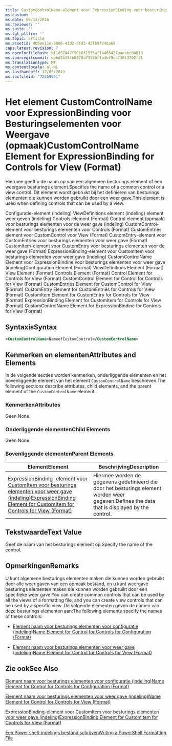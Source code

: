 ```yaml
---
title: CustomControlName-element voor ExpressionBinding voor besturings elementen voor weer gave (indeling) | Microsoft Docs
ms.custom: ''
ms.date: 09/13/2016
ms.reviewer: ''
ms.suite: ''
ms.tgt_pltfrm: ''
ms.topic: article
ms.assetid: 4b6ee11e-9086-41d2-afd3-42fb9f24da69
caps.latest.revision: 7
ms.openlocfilehash: bf1d57447f9018f1535af14466427aaeabc048f3
ms.sourcegitcommit: debd2b38fb8070a7357bf1a4bf9cc736f3702f31
ms.translationtype: MT
ms.contentlocale: nl-NL
ms.lasthandoff: 12/05/2019
ms.locfileid: "72359051"
---
```

# <a name="customcontrolname-element-for-expressionbinding-for-controls-for-view-format"></a><span data-ttu-id="1d249-102">Het element CustomControlName voor ExpressionBinding voor Besturingselementen voor Weergave (opmaak)</span><span class="sxs-lookup"><span data-stu-id="1d249-102">CustomControlName Element for ExpressionBinding for Controls for View (Format)</span></span>

<span data-ttu-id="1d249-103">Hiermee geeft u de naam op van een algemeen besturings element of een weergave besturings element.</span><span class="sxs-lookup"><span data-stu-id="1d249-103">Specifies the name of a common control or a view control.</span></span> <span data-ttu-id="1d249-104">Dit element wordt gebruikt bij het definiëren van besturings elementen die kunnen worden gebruikt door een weer gave.</span><span class="sxs-lookup"><span data-stu-id="1d249-104">This element is used when defining controls that can be used by a view.</span></span>

<span data-ttu-id="1d249-105">Configuratie-element (indeling) ViewDefinitions element (indeling) element weer geven (indeling) Controls-element (Format) Control element (opmaak) voor besturings elementen voor de weer gave (indeling) CustomControl-element voor besturings elementen voor Controls (Format) CustomEntries element voor CustomControl voor View (Format) CustomEntry-element voor CustomEntries voor besturings elementen voor weer gave (Format) CustomItem-element voor CustomEntry voor besturings elementen voor de weer gave (Format) ExpressionBinding-element voor CustomItem voor besturings elementen voor weer gave (indeling) CustomControlName Element voor ExpressionBindine voor besturings elementen voor weer gave (indeling)</span><span class="sxs-lookup"><span data-stu-id="1d249-105">Configuration Element (Format) ViewDefinitions Element (Format) View Element (Format) Controls Element (Format) Control Element for Controls for View (Format) CustomControl Element for Control for Controls for View (Format) CustomEntries Element for CustomControl for View (Format) CustomEntry Element for CustomEntries for Controls for View (Format) CustomItem Element for CustomEntry for Controls for View (Format) ExpressionBinding Element for CustomItem for Controls for View (Format) CustomControlName Element for ExpressionBindine for Controls for View (Format)</span></span>

## <a name="syntax"></a><span data-ttu-id="1d249-106">Syntaxis</span><span class="sxs-lookup"><span data-stu-id="1d249-106">Syntax</span></span>

```xml
<CustomControlName>NameofCustomControl</CustomControlName>
```

## <a name="attributes-and-elements"></a><span data-ttu-id="1d249-107">Kenmerken en elementen</span><span class="sxs-lookup"><span data-stu-id="1d249-107">Attributes and Elements</span></span>

<span data-ttu-id="1d249-108">In de volgende secties worden kenmerken, onderliggende elementen en het bovenliggende element van het element `CustomControlName` beschreven.</span><span class="sxs-lookup"><span data-stu-id="1d249-108">The following sections describe attributes, child elements, and the parent element of the `CustomControlName` element.</span></span>

### <a name="attributes"></a><span data-ttu-id="1d249-109">Kenmerken</span><span class="sxs-lookup"><span data-stu-id="1d249-109">Attributes</span></span>

<span data-ttu-id="1d249-110">Geen.</span><span class="sxs-lookup"><span data-stu-id="1d249-110">None.</span></span>

### <a name="child-elements"></a><span data-ttu-id="1d249-111">Onderliggende elementen</span><span class="sxs-lookup"><span data-stu-id="1d249-111">Child Elements</span></span>

<span data-ttu-id="1d249-112">Geen.</span><span class="sxs-lookup"><span data-stu-id="1d249-112">None.</span></span>

### <a name="parent-elements"></a><span data-ttu-id="1d249-113">Bovenliggende elementen</span><span class="sxs-lookup"><span data-stu-id="1d249-113">Parent Elements</span></span>

|<span data-ttu-id="1d249-114">Element</span><span class="sxs-lookup"><span data-stu-id="1d249-114">Element</span></span>|<span data-ttu-id="1d249-115">Beschrijving</span><span class="sxs-lookup"><span data-stu-id="1d249-115">Description</span></span>|
|-------------|-----------------|
|[<span data-ttu-id="1d249-116">ExpressionBinding-element voor CustomItem voor besturings elementen voor weer gave (indeling)</span><span class="sxs-lookup"><span data-stu-id="1d249-116">ExpressionBinding Element for CustomItem for Controls for View (Format)</span></span>](./expressionbinding-element-for-customitem-for-controls-for-view-format.md)|<span data-ttu-id="1d249-117">Hiermee worden de gegevens gedefinieerd die door het besturings element worden weer gegeven.</span><span class="sxs-lookup"><span data-stu-id="1d249-117">Defines the data that is displayed by the control.</span></span>|

## <a name="text-value"></a><span data-ttu-id="1d249-118">Tekstwaarde</span><span class="sxs-lookup"><span data-stu-id="1d249-118">Text Value</span></span>

<span data-ttu-id="1d249-119">Geef de naam van het besturings element op.</span><span class="sxs-lookup"><span data-stu-id="1d249-119">Specify the name of the control.</span></span>

## <a name="remarks"></a><span data-ttu-id="1d249-120">Opmerkingen</span><span class="sxs-lookup"><span data-stu-id="1d249-120">Remarks</span></span>

<span data-ttu-id="1d249-121">U kunt algemene besturings elementen maken die kunnen worden gebruikt door alle weer gaven van een opmaak bestand, en u kunt weergave besturings elementen maken die kunnen worden gebruikt door een specifieke weer gave.</span><span class="sxs-lookup"><span data-stu-id="1d249-121">You can create common controls that can be used by all the views of a formatting file, and you can create view controls that can be used by a specific view.</span></span> <span data-ttu-id="1d249-122">De volgende elementen geven de namen van deze besturings elementen aan:</span><span class="sxs-lookup"><span data-stu-id="1d249-122">The following elements specify the names of these controls:</span></span>

- [<span data-ttu-id="1d249-123">Element naam voor besturings elementen voor configuratie (indeling)</span><span class="sxs-lookup"><span data-stu-id="1d249-123">Name Element for Control for Controls for Configuration (Format)</span></span>](./name-element-for-control-for-controls-for-configuration-format.md)

- [<span data-ttu-id="1d249-124">Element naam voor besturings elementen voor weer gave (indeling)</span><span class="sxs-lookup"><span data-stu-id="1d249-124">Name Element for Control for Controls for View (Format)</span></span>](./name-element-for-control-for-controls-for-view-format.md)

## <a name="see-also"></a><span data-ttu-id="1d249-125">Zie ook</span><span class="sxs-lookup"><span data-stu-id="1d249-125">See Also</span></span>

[<span data-ttu-id="1d249-126">Element naam voor besturings elementen voor configuratie (indeling)</span><span class="sxs-lookup"><span data-stu-id="1d249-126">Name Element for Control for Controls for Configuration (Format)</span></span>](./name-element-for-control-for-controls-for-configuration-format.md)

[<span data-ttu-id="1d249-127">Element naam voor besturings elementen voor weer gave (indeling)</span><span class="sxs-lookup"><span data-stu-id="1d249-127">Name Element for Control for Controls for View (Format)</span></span>](./name-element-for-control-for-controls-for-view-format.md)

[<span data-ttu-id="1d249-128">ExpressionBinding-element voor CustomItem voor besturings elementen voor weer gave (indeling)</span><span class="sxs-lookup"><span data-stu-id="1d249-128">ExpressionBinding Element for CustomItem for Controls for View (Format)</span></span>](./expressionbinding-element-for-customitem-for-controls-for-view-format.md)

[<span data-ttu-id="1d249-129">Een Power shell-indelings bestand schrijven</span><span class="sxs-lookup"><span data-stu-id="1d249-129">Writing a PowerShell Formatting File</span></span>](./writing-a-powershell-formatting-file.md)
